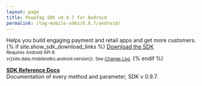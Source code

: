 ```yaml
---
layout: page
title: PowaTag SDK v0.9.7 for Android
permalink: /tag-mobile-sdks/0.9.7/android/
---
```


Helps you build engaging payment and retail apps and get more customers.
{% if site.show_sdk_download_links %}
<a class="download-link android" href="{{site.data.mobilesdks.android.url}}">Download the SDK</a><br />
<small>Requires Android API 9.</small><br />
<small>v{{site.data.mobilesdks.android.version}}. See [Change Log]({{site.baseurl}}/tag-mobile-sdks/0.9.6/android/changelog/).</small>
{% endif %}

**[SDK Reference Docs]({{site.baseurl}}/tag-mobile-sdks/0.9.7/refdocs/Android)**<br />
Documentation of every method and parameter, SDK v 0.9.7.
<br />
